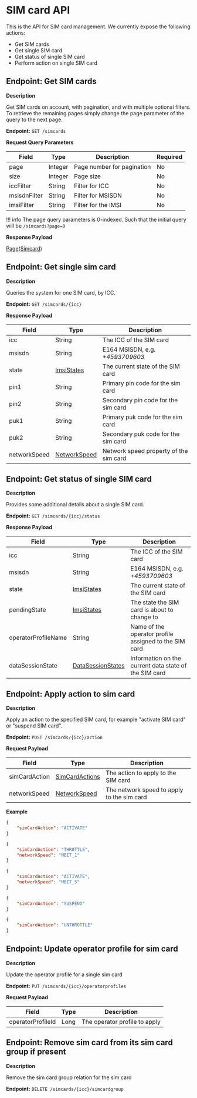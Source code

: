 # SIM card API
This is the API for SIM card management. We currently expose the following actions:

* Get SIM cards
* Get single SIM card
* Get status of single SIM card
* Perform action on single SIM card

## Endpoint: Get SIM cards

**Description**

Get SIM cards on account, with pagination, and with multiple optional filters.
To retrieve the remaining pages simply change the page parameter of the query to the next page.

**Endpoint:** `GET /simcards`

**Request Query Parameters**

| Field        | Type    | Description                | Required |
|--------------|---------|----------------------------|----------|
| page         | Integer | Page number for pagination | No       |
| size         | Integer | Page size                  | No       |
| iccFilter    | String  | Filter for ICC             | No       |
| msisdnFilter | String  | Filter for MSISDN          | No       |
| imsiFilter   | String  | Filter for the IMSI        | No       |

!!! info
	The page query parameters is 0-indexed. Such that the initial query will be `/simcards?page=0`

**Response Payload**

[Page](/general-information/data-types/#Page(Type))([Simcard](/general-information/data-types/#SimCard))

## Endpoint: Get single sim card

**Description**

Queries the system for one SIM card, by ICC.

**Endpoint:** `GET /simcards/{icc}`

**Response Payload**

| Field        | Type                                                          | Description                            |
|--------------|---------------------------------------------------------------|----------------------------------------|
| icc          | String                                                        | The ICC of the SIM card                |
| msisdn       | String                                                        | E164 MSISDN, e.g. *+4593709603*        |
| state        | [ImsiStates](/general-information/data-types/#imsistates)     | The current state of the SIM card      |
| pin1         | String                                                        | Primary pin code for the sim card      |
| pin2         | String                                                        | Secondary pin code for the sim card    |
| puk1         | String                                                        | Primary puk code for the sim card      |
| puk2         | String                                                        | Secondary puk code for the sim card    |
| networkSpeed | [NetworkSpeed](/general-information/data-types/#networkspeed) | Network speed property of the sim card |

## Endpoint: Get status of single SIM card

**Description**

Provides some additional details about a single SIM card.

**Endpoint:** `GET /simcards/{icc}/status`

**Response Payload**

| Field               | Type                                                                    | Description                                           |
|---------------------|-------------------------------------------------------------------------|-------------------------------------------------------|
| icc                 | String                                                                  | The ICC of the SIM card                               |
| msisdn              | String                                                                  | E164 MSISDN, e.g. *+4593709603*                       |
| state               | [ImsiStates](/general-information/data-types/#imsistates)               | The current state of the SIM card                     |
| pendingState        | [ImsiStates](/general-information/data-types/#imsistates)               | The state the SIM card is about to change to          |
| operatorProfileName | String                                                                  | Name of the operator profile assigned to the SIM card |
| dataSessionState    | [DataSessionStates](/general-information/data-types/#datasessionstates) | Information on the current data state of the SIM card |

## Endpoint: Apply action to sim card

**Description**

Apply an action to the specified SIM card, for example "activate SIM card" or "suspend SIM card".

**Endpoint:** `POST /simcards/{icc}/action`

**Request Payload**

| Field         | Type                                                              | Description                                |
|---------------|-------------------------------------------------------------------|--------------------------------------------|
| simCardAction | [SimCardActions](/general-information/data-types/#simcardactions) | The action to apply to the SIM card        |
| networkSpeed  | [NetworkSpeed](/general-information/data-types/#networkspeed)     | The network speed to apply to the sim card |

**Example**
```json
{
	"simCardAction": "ACTIVATE"
}
```
```json
{
	"simCardAction": "THROTTLE",
	"networkSpeed": "MBIT_1"
}
```
```json
{
	"simCardAction": "ACTIVATE",
	"networkSpeed": "MBIT_5"
}
```
```json
{
	"simCardAction": "SUSPEND"
}
```
```json
{
	"simCardAction": "UNTHROTTLE"
}
```

## Endpoint: Update operator profile for sim card

**Description**

Update the operator profile for a single sim card

**Endpoint:** `PUT /simcards/{icc}/operatorprofiles`

**Request Payload**

| Field              | Type  | Description                   |
|--------------------|-------|-------------------------------|
| operatorProfileId  | Long  | The operator profile to apply |

## Endpoint: Remove sim card from its sim card group if present

**Description**

Remove the sim card group relation for the sim card

**Endpoint:** `DELETE /simcards/{icc}/simcardgroup`